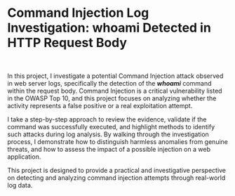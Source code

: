 # Command Injection Log Investigation: whoami Detected in HTTP Request Body

<br>

<p>In this project, I investigate a potential Command Injection attack observed in web server logs, specifically the detection of the <b><i>whoami</i></b> command within the request body. Command Injection is a critical vulnerability listed in the OWASP Top 10, and this project focuses on analyzing whether the activity represents a false positive or a real exploitation attempt.

I take a step-by-step approach to review the evidence, validate if the command was successfully executed, and highlight methods to identify such attacks during log analysis. By walking through the investigation process, I demonstrate how to distinguish harmless anomalies from genuine threats, and how to assess the impact of a possible injection on a web application.

This project is designed to provide a practical and investigative perspective on detecting and analyzing command injection attempts through real-world log data.</p>
